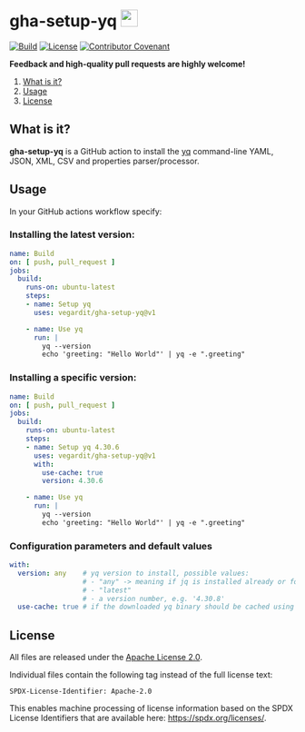 # gha-setup-yq <a href="https://github.com/vegardit/gha-setup-yq/" title="GitHub Repo"><img height="30" src="https://raw.githubusercontent.com/simple-icons/simple-icons/develop/icons/github.svg?sanitize=true"></a>

[![Build](https://github.com/vegardit/gha-setup-yq/actions/workflows/build.yml/badge.svg)](https://github.com/vegardit/gha-setup-yq/actions/workflows/build.yml)
[![License](https://img.shields.io/github/license/vegardit/gha-setup-yq.svg?label=license)](#license)
[![Contributor Covenant](https://img.shields.io/badge/Contributor%20Covenant-v2.0%20adopted-ff69b4.svg)](CODE_OF_CONDUCT.md)


**Feedback and high-quality pull requests are highly welcome!**

1. [What is it?](#what-is-it)
1. [Usage](#github_action)
1. [License](#license)


## <a name="what-is-it"></a>What is it?

**gha-setup-yq** is a GitHub action to install the [yq](https://github.com/mikefarah/yq/releases/) command-line YAML, JSON, XML, CSV and properties parser/processor.


## <a name="github_action"></a>Usage

In your GitHub actions workflow specify:

### Installing the latest version:
```yaml
name: Build
on: [ push, pull_request ]
jobs:
  build:
    runs-on: ubuntu-latest
    steps:
    - name: Setup yq
      uses: vegardit/gha-setup-yq@v1

    - name: Use yq
      run: |
        yq --version
        echo 'greeting: "Hello World"' | yq -e ".greeting"
```

### Installing a specific version:

```yaml
name: Build
on: [ push, pull_request ]
jobs:
  build:
    runs-on: ubuntu-latest
    steps:
    - name: Setup yq 4.30.6
      uses: vegardit/gha-setup-yq@v1
      with:
        use-cache: true
        version: 4.30.6

    - name: Use yq
      run: |
        yq --version
        echo 'greeting: "Hello World"' | yq -e ".greeting"
```

### Configuration parameters and default values

```yaml
with:
  version: any    # yq version to install, possible values:
                  # - "any" -> meaning if jq is installed already or found in cache, then just use that version
                  # - "latest"
                  # - a version number, e.g. '4.30.8'
  use-cache: true # if the downloaded yq binary should be cached using the GHA caching service
```


## <a name="license"></a>License

All files are released under the [Apache License 2.0](LICENSE.txt).

Individual files contain the following tag instead of the full license text:
```
SPDX-License-Identifier: Apache-2.0
```

This enables machine processing of license information based on the SPDX License Identifiers that are available here: https://spdx.org/licenses/.
